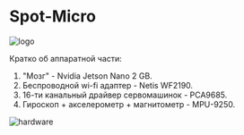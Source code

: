 # Spot-Micro
![logo](https://github.com/yudelex/Spot-Micro/assets/77695579/5ff89b7f-741d-4695-9619-fe5cae73160a)

Кратко об аппаратной части:
1. "Мозг" - Nvidia Jetson Nano 2 GB.
2. Беспроводной wi-fi адаптер - Netis WF2190.
3. 16-ти канальный драйвер сервомашинок - PCA9685.
4. Гироскоп + акселерометр + магнитометр - MPU-9250.

![hardware](https://github.com/yudelex/Spot-Micro/assets/77695579/106d1d38-eb0e-421c-906f-d522faaae211)

